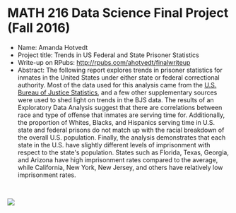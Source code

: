 MATH 216 Data Science Final Project (Fall 2016)
================

-   Name: Amanda Hotvedt
-   Project title: Trends in US Federal and State Prisoner Statistics
-   Write-up on RPubs: <http://rpubs.com/ahotvedt/finalwriteup>
-   Abstract: The following report explores trends in prisoner statistics for inmates in the United States under either state or federal correctional authority. Most of the data used for this analysis came from the [U.S. Bureau of Justice Statistics](http://www.bjs.gov/index.cfm?ty=pbdetail&iid=5387), and a few other supplementary sources were used to shed light on trends in the BJS data. The results of an Exploratory Data Analysis suggest that there are correlations between race and type of offense that inmates are serving time for. Additionally, the proportion of Whites, Blacks, and Hispanics serving time in U.S. state and federal prisons do not match up with the racial breakdown of the overall U.S. population. Finally, the analysis demonstrates that each state in the U.S. have slightly different levels of imprisonment with respect to the state's population. States such as Florida, Texas, Georgia, and Arizona have high imprisonment rates compared to the average, while California, New York, New Jersey, and others have relatively low imprisonment rates.

<br>

![](README_files/figure-markdown_github/unnamed-chunk-1-1.png)
